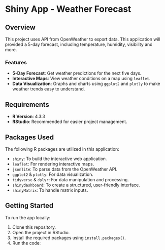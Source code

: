 # Shiny App - Weather Forecast

## Overview
This project uses API from OpenWeather to export data. This application will provided a 5-day forecast, including temperature, humidity, visibility and more.

### Features
- **5-Day Forecast**: Get weather predictions for the next five days.
- **Interactive Maps**: View weather conditions on a map using `leaflet`.
- **Data Visualization**: Graphs and charts using `ggplot2` and `plotly` to make weather trends easy to understand.

## Requirements
- **R Version**: 4.3.3
- **RStudio**: Recommended for easier project management.

## Packages Used
The following R packages are utilized in this application:
- `shiny`: To build the interactive web application.
- `leaflet`: For rendering interactive maps.
- `jsonlite`: To parse data from the OpenWeather API.
- `ggplot2` & `plotly`: For data visualization.
- `tidyverse` & `dplyr`: For data manipulation and processing.
- `shinydashboard`: To create a structured, user-friendly interface.
- `shinyMatrix`: To handle matrix inputs.

## Getting Started
To run the app locally:
1. Clone this repository.
2. Open the project in RStudio.
3. Install the required packages using `install.packages()`.
4. Run the code:

